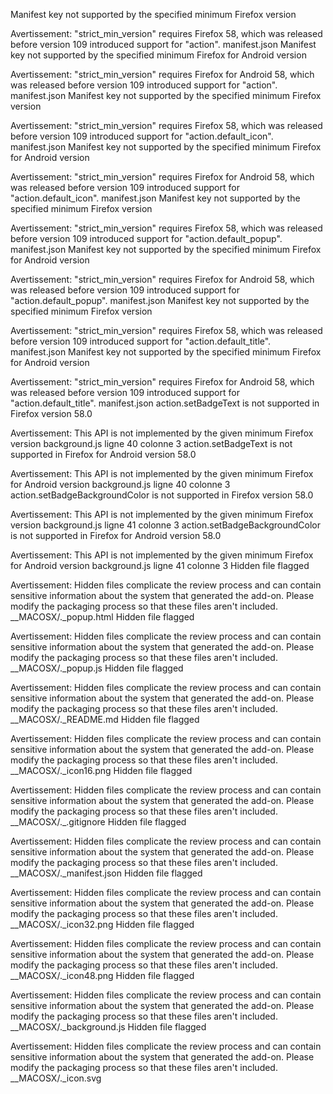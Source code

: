 Manifest key not supported by the specified minimum Firefox version

Avertissement: "strict_min_version" requires Firefox 58, which was released before version 109 introduced support for "action".
manifest.json
Manifest key not supported by the specified minimum Firefox for Android version

Avertissement: "strict_min_version" requires Firefox for Android 58, which was released before version 109 introduced support for "action".
manifest.json
Manifest key not supported by the specified minimum Firefox version

Avertissement: "strict_min_version" requires Firefox 58, which was released before version 109 introduced support for "action.default_icon".
manifest.json
Manifest key not supported by the specified minimum Firefox for Android version

Avertissement: "strict_min_version" requires Firefox for Android 58, which was released before version 109 introduced support for "action.default_icon".
manifest.json
Manifest key not supported by the specified minimum Firefox version

Avertissement: "strict_min_version" requires Firefox 58, which was released before version 109 introduced support for "action.default_popup".
manifest.json
Manifest key not supported by the specified minimum Firefox for Android version

Avertissement: "strict_min_version" requires Firefox for Android 58, which was released before version 109 introduced support for "action.default_popup".
manifest.json
Manifest key not supported by the specified minimum Firefox version

Avertissement: "strict_min_version" requires Firefox 58, which was released before version 109 introduced support for "action.default_title".
manifest.json
Manifest key not supported by the specified minimum Firefox for Android version

Avertissement: "strict_min_version" requires Firefox for Android 58, which was released before version 109 introduced support for "action.default_title".
manifest.json
action.setBadgeText is not supported in Firefox version 58.0

Avertissement: This API is not implemented by the given minimum Firefox version
background.js ligne 40 colonne 3
action.setBadgeText is not supported in Firefox for Android version 58.0

Avertissement: This API is not implemented by the given minimum Firefox for Android version
background.js ligne 40 colonne 3
action.setBadgeBackgroundColor is not supported in Firefox version 58.0

Avertissement: This API is not implemented by the given minimum Firefox version
background.js ligne 41 colonne 3
action.setBadgeBackgroundColor is not supported in Firefox for Android version 58.0

Avertissement: This API is not implemented by the given minimum Firefox for Android version
background.js ligne 41 colonne 3
Hidden file flagged

Avertissement: Hidden files complicate the review process and can contain sensitive information about the system that generated the add-on. Please modify the packaging process so that these files aren't included.
__MACOSX/._popup.html
Hidden file flagged

Avertissement: Hidden files complicate the review process and can contain sensitive information about the system that generated the add-on. Please modify the packaging process so that these files aren't included.
__MACOSX/._popup.js
Hidden file flagged

Avertissement: Hidden files complicate the review process and can contain sensitive information about the system that generated the add-on. Please modify the packaging process so that these files aren't included.
__MACOSX/._README.md
Hidden file flagged

Avertissement: Hidden files complicate the review process and can contain sensitive information about the system that generated the add-on. Please modify the packaging process so that these files aren't included.
__MACOSX/._icon16.png
Hidden file flagged

Avertissement: Hidden files complicate the review process and can contain sensitive information about the system that generated the add-on. Please modify the packaging process so that these files aren't included.
__MACOSX/._.gitignore
Hidden file flagged

Avertissement: Hidden files complicate the review process and can contain sensitive information about the system that generated the add-on. Please modify the packaging process so that these files aren't included.
__MACOSX/._manifest.json
Hidden file flagged

Avertissement: Hidden files complicate the review process and can contain sensitive information about the system that generated the add-on. Please modify the packaging process so that these files aren't included.
__MACOSX/._icon32.png
Hidden file flagged

Avertissement: Hidden files complicate the review process and can contain sensitive information about the system that generated the add-on. Please modify the packaging process so that these files aren't included.
__MACOSX/._icon48.png
Hidden file flagged

Avertissement: Hidden files complicate the review process and can contain sensitive information about the system that generated the add-on. Please modify the packaging process so that these files aren't included.
__MACOSX/._background.js
Hidden file flagged

Avertissement: Hidden files complicate the review process and can contain sensitive information about the system that generated the add-on. Please modify the packaging process so that these files aren't included.
__MACOSX/._icon.svg